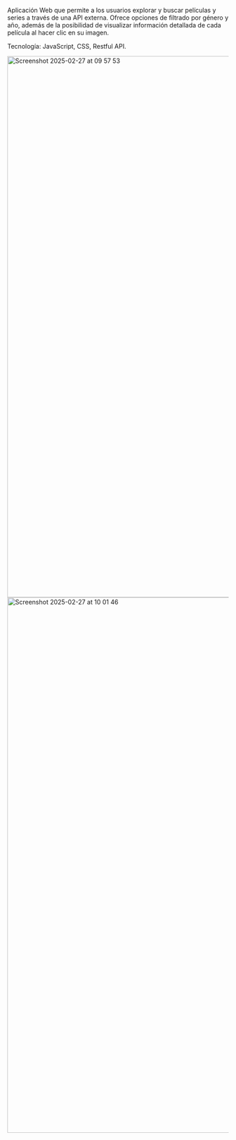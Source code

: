 Aplicación Web que permite a los usuarios explorar y buscar películas y series a través de una API externa. Ofrece opciones de filtrado por género y año, además de la posibilidad de visualizar información detallada de cada película al hacer clic en su imagen.

Tecnología: JavaScript, CSS, Restful API.

<img width="1229" alt="Screenshot 2025-02-27 at 09 57 53" src="https://github.com/user-attachments/assets/44c7803a-87e4-4312-aab0-8252513ef746" />

<img width="1216" alt="Screenshot 2025-02-27 at 10 01 46" src="https://github.com/user-attachments/assets/42a33ba0-7de9-4760-9d31-092b0c1b7cfd" />

